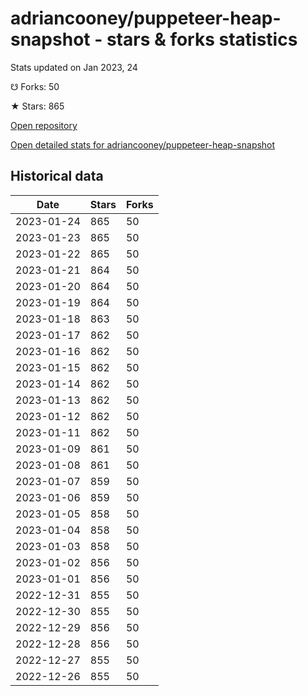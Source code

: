 # adriancooney/puppeteer-heap-snapshot - stars & forks statistics

Stats updated on Jan 2023, 24

☋ Forks: 50

★ Stars: 865

[Open repository](https://github.com/adriancooney/puppeteer-heap-snapshot)

[Open detailed stats for adriancooney/puppeteer-heap-snapshot](https://reviewgithub.com/rep/adriancooney/puppeteer-heap-snapshot)

## Historical data
| Date | Stars | Forks |
|------|-------|-------|
| 2023-01-24 | 865 | 50 | 
| 2023-01-23 | 865 | 50 | 
| 2023-01-22 | 865 | 50 | 
| 2023-01-21 | 864 | 50 | 
| 2023-01-20 | 864 | 50 | 
| 2023-01-19 | 864 | 50 | 
| 2023-01-18 | 863 | 50 | 
| 2023-01-17 | 862 | 50 | 
| 2023-01-16 | 862 | 50 | 
| 2023-01-15 | 862 | 50 | 
| 2023-01-14 | 862 | 50 | 
| 2023-01-13 | 862 | 50 | 
| 2023-01-12 | 862 | 50 | 
| 2023-01-11 | 862 | 50 | 
| 2023-01-09 | 861 | 50 | 
| 2023-01-08 | 861 | 50 | 
| 2023-01-07 | 859 | 50 | 
| 2023-01-06 | 859 | 50 | 
| 2023-01-05 | 858 | 50 | 
| 2023-01-04 | 858 | 50 | 
| 2023-01-03 | 858 | 50 | 
| 2023-01-02 | 856 | 50 | 
| 2023-01-01 | 856 | 50 | 
| 2022-12-31 | 855 | 50 | 
| 2022-12-30 | 855 | 50 | 
| 2022-12-29 | 856 | 50 | 
| 2022-12-28 | 856 | 50 | 
| 2022-12-27 | 855 | 50 | 
| 2022-12-26 | 855 | 50 | 

